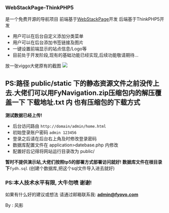 ### WebStackPage-ThinkPHP5
是一个免费开源的导航项目
前端基于[WebStackPage](https://github.com/WebStackPage/WebStackPage.github.io "WebStackPage")开发
后端基于ThinkPHP5开发

- 用户可以在后台自定义添加分类菜单
- 用户可以在后台添加书签链接及图片
- 一键设置前端显示的站点信息/Logo等
- 目前处于开发阶段,现有的基础功能已经实现,后续功能敬请期待...

放一张viggo大佬原有的截图
[![](https://camo.githubusercontent.com/41111c4c1d9922982f380566e6a2f8415204c52c/687474703a2f2f7777772e776562737461636b2e63632f6173736574732f696d616765732f707265766965772e676966)](https://camo.githubusercontent.com/41111c4c1d9922982f380566e6a2f8415204c52c/687474703a2f2f7777772e776562737461636b2e63632f6173736574732f696d616765732f707265766965772e676966)

**PS:路径 public/static 下的静态资源文件之前没传上去.大佬们可以用FyNavigation.zip压缩包内的解压覆盖一下 下载地址.txt 内 也有压缩包的下载方式**
------------

**测试数据已经上传!**

- 后台访问路由
`http://domain/admin/home.html`
- 初始登录账户密码
`admin 123456`
- 登录之后请在后台右上角及时修改登录密码
- 数据库配置文件在 application>datebase.php 内修改
- 配置好后记得将网站运行目录改为 public/

**暂时不提供演示站,大佬们按照tp5的部署方式部署访问就好!
数据库文件在根目录下**`fydh.sql` (创建个数据库,把这个sql文件导入进去就好)

### PS:本人技术水平有限, 大牛勿喷 谢谢!
如果有什么好的建议或想法 请通过邮箱联系我: **admin@fyovo.com**

By : 风影
